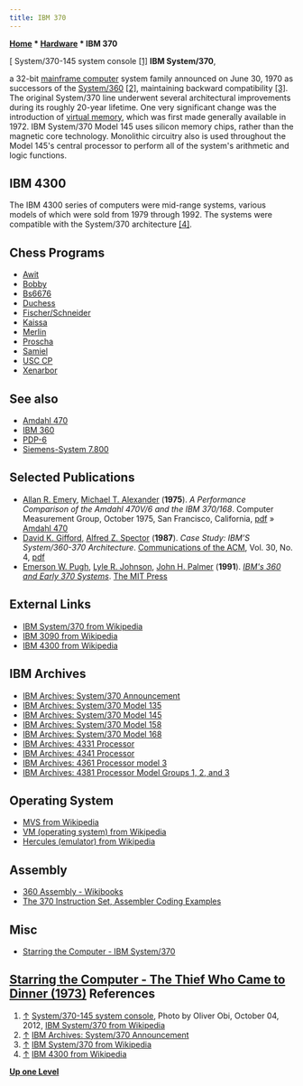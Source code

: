```yaml
---
title: IBM 370
---
```

**[Home](Home "Home") * [Hardware](Hardware "Hardware") * IBM 370**

\[ System/370-145 system console <a id="cite-note-1" href="#cite-ref-1">[1]</a>
**IBM System/370**,

a 32-bit [mainframe computer](https://en.wikipedia.org/wiki/Mainframe_computer) system family announced on June 30, 1970 as successors of the [System/360](IBM_360 "IBM 360") <a id="cite-note-2" href="#cite-ref-2">[2]</a>, maintaining backward compatibility <a id="cite-note-3" href="#cite-ref-3">[3]</a>. The original System/370 line underwent several architectural improvements during its roughly 20-year lifetime. One very significant change was the introduction of [virtual memory](Memory#Virtual "Memory"), which was first made generally available in 1972. IBM System/370 Model 145 uses silicon memory chips, rather than the magnetic core technology. Monolithic circuitry also is used throughout the Model 145's central processor to perform all of the system's arithmetic and logic functions.

## IBM 4300

The IBM 4300 series of computers were mid-range systems, various models of which were sold from 1979 through 1992. The systems were compatible with the System/370 architecture <a id="cite-note-4" href="#cite-ref-4">[4]</a>.

## Chess Programs

- [Awit](Awit "Awit")
- [Bobby](Bobby "Bobby")
- [Bs6676](Bs6676 "Bs6676")
- [Duchess](Duchess "Duchess")
- [Fischer/Schneider](Fischer-Schneider "Fischer-Schneider")
- [Kaissa](Kaissa "Kaissa")
- [Merlin](Merlin "Merlin")
- [Proscha](Proscha "Proscha")
- [Samiel](Samiel "Samiel")
- [USC CP](USC_CP "USC CP")
- [Xenarbor](Xenarbor "Xenarbor")

## See also

- [Amdahl 470](Amdahl_470 "Amdahl 470")
- [IBM 360](IBM_360 "IBM 360")
- [PDP-6](PDP-6 "PDP-6")
- [Siemens-System 7.800](index.php?title=Siemens-System_7.800&action=edit&redlink=1 "Siemens-System 7.800 (page does not exist)")

## Selected Publications

- [Allan R. Emery](http://archive.michigan-terminal-system.org/people#TOC-Allen-R.-Emery-Al-), [Michael T. Alexander](Mike_Alexander "Mike Alexander") (**1975**). *A Performance Comparison of the Amdahl 470V/6 and the IBM 370/168*. Computer Measurement Group, October 1975, San Francisco, California, [pdf](https://docs.google.com/file/d/0B4t_NX-QeWDYaVpEZzNVTDRRdUdFaUJ5UjV5Q0xJQQ/edit?pli=1) » [Amdahl 470](Amdahl_470 "Amdahl 470")
- [David K. Gifford](http://awards.acm.org/award_winners/gifford_1281641.cfm), [Alfred Z. Spector](http://research.google.com/pubs/AlfredSpector.html) (**1987**). *Case Study: IBM’S System/360-370 Architecture*. [Communications of the ACM](ACM#Communications "ACM"), Vol. 30, No. 4, [pdf](http://www.cs.tufts.edu/~nr/cs257/archive/alfred-spector/spector87ibm.pdf)
- [Emerson W. Pugh](https://mitpress.mit.edu/authors/emerson-w-pugh), [Lyle R. Johnson](https://mitpress.mit.edu/authors/lyle-r-johnson), [John H. Palmer](https://mitpress.mit.edu/authors/john-h-palmer) (**1991**). *[IBM's 360 and Early 370 Systems](https://mitpress.mit.edu/books/ibms-360-and-early-370-systems)*. [The MIT Press](https://en.wikipedia.org/wiki/MIT_Press)

## External Links

- [IBM System/370 from Wikipedia](https://en.wikipedia.org/wiki/IBM_System/370)
- [IBM 3090 from Wikipedia](https://en.wikipedia.org/wiki/IBM_3090)
- [IBM 4300 from Wikipedia](https://en.wikipedia.org/wiki/IBM_4300)

## IBM Archives

- [IBM Archives: System/370 Announcement](https://www-03.ibm.com/ibm/history/exhibits/mainframe/mainframe_PR370.html)
- [IBM Archives: System/370 Model 135](https://www-03.ibm.com/ibm/history/exhibits/mainframe/mainframe_PP3135.html)
- [IBM Archives: System/370 Model 145](https://www-03.ibm.com/ibm/history/exhibits/mainframe/mainframe_PP3145.html)
- [IBM Archives: System/370 Model 158](https://www-03.ibm.com/ibm/history/exhibits/mainframe/mainframe_PP3158.html)
- [IBM Archives: System/370 Model 168](https://www-03.ibm.com/ibm/history/exhibits/mainframe/mainframe_PP3168.html)
- [IBM Archives: 4331 Processor](https://www-03.ibm.com/ibm/history/exhibits/mainframe/mainframe_PP4331.html)
- [IBM Archives: 4341 Processor](https://www-03.ibm.com/ibm/history/exhibits/mainframe/mainframe_PP4341.html)
- [IBM Archives: 4361 Processor model 3](https://www-03.ibm.com/ibm/history/exhibits/mainframe/mainframe_PP4361.html)
- [IBM Archives: 4381 Processor Model Groups 1, 2, and 3](https://www-03.ibm.com/ibm/history/exhibits/mainframe/mainframe_PP4381.html)

## Operating System

- [MVS from Wikipedia](https://en.wikipedia.org/wiki/MVS)
- [VM (operating system) from Wikipedia](https://en.wikipedia.org/wiki/VM_%28operating_system%29)
- [Hercules (emulator) from Wikipedia](https://en.wikipedia.org/wiki/Hercules_%28emulator%29)

## Assembly

- [360 Assembly - Wikibooks](http://en.wikibooks.org/wiki/360_Assembly)
- [The 370 Instruction Set, Assembler Coding Examples](http://www.simotime.com/simoi370.htm)

## Misc

- [Starring the Computer - IBM System/370](http://starringthecomputer.com/computer.html?c=242)

## [Starring the Computer - The Thief Who Came to Dinner (1973)](http://starringthecomputer.com/feature.html?f=436) References

1. <a id="cite-ref-1" href="#cite-note-1">↑</a> [System/370-145 system console](https://en.wikipedia.org/wiki/IBM_System/370#mediaviewer/File:IBM_370-145.png), Photo by Oliver Obi, October 04, 2012, [IBM System/370 from Wikipedia](https://en.wikipedia.org/wiki/IBM_System/370)
1. <a id="cite-ref-2" href="#cite-note-2">↑</a> [IBM Archives: System/370 Announcement](http://www-03.ibm.com/ibm/history/exhibits/mainframe/mainframe_PR370.html)
1. <a id="cite-ref-3" href="#cite-note-3">↑</a> [IBM System/370 from Wikipedia](https://en.wikipedia.org/wiki/IBM_System/370)
1. <a id="cite-ref-4" href="#cite-note-4">↑</a> [IBM 4300 from Wikipedia](https://en.wikipedia.org/wiki/IBM_4300)

**[Up one Level](Hardware "Hardware")**

